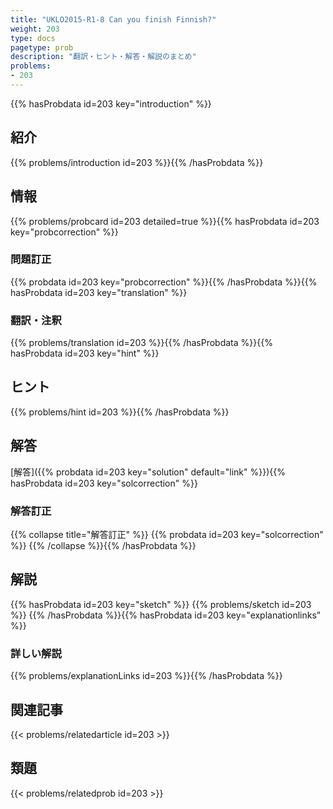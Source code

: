 ```yaml
---
title: "UKLO2015-R1-8 Can you finish Finnish?"
weight: 203
type: docs
pagetype: prob
description: "翻訳・ヒント・解答・解説のまとめ"
problems: 
- 203
---
```


{{% hasProbdata id=203 key="introduction" %}}

## 紹介

{{% problems/introduction id=203 %}}{{% /hasProbdata %}}

## 情報

{{% problems/probcard id=203 detailed=true %}}{{% hasProbdata id=203 key="probcorrection" %}}

### 問題訂正

{{% probdata id=203 key="probcorrection" %}}{{% /hasProbdata %}}{{% hasProbdata id=203 key="translation" %}}

### 翻訳・注釈

{{% problems/translation id=203 %}}{{% /hasProbdata %}}{{% hasProbdata id=203 key="hint" %}}

## ヒント

{{% problems/hint id=203 %}}{{% /hasProbdata %}}

## 解答

[解答]({{% probdata id=203 key="solution" default="link" %}}){{% hasProbdata id=203 key="solcorrection" %}}

### 解答訂正

{{% collapse title="解答訂正" %}}
{{% probdata id=203 key="solcorrection" %}}
{{% /collapse %}}{{% /hasProbdata %}}

## 解説

{{% hasProbdata id=203 key="sketch" %}}
{{% problems/sketch id=203 %}}
{{% /hasProbdata %}}{{% hasProbdata id=203 key="explanationlinks" %}}

### 詳しい解説

{{% problems/explanationLinks id=203 %}}{{% /hasProbdata %}}

## 関連記事

{{< problems/relatedarticle id=203 >}}

## 類題

{{< problems/relatedprob id=203 >}}
